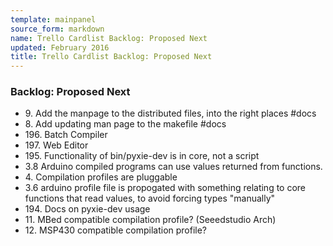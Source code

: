 ```yaml
---
template: mainpanel
source_form: markdown
name: Trello Cardlist Backlog: Proposed Next
updated: February 2016
title: Trello Cardlist Backlog: Proposed Next
---
```

### Backlog: Proposed Next

* 9\. Add the manpage to the distributed files, into the right places #docs
* 8\. Add updating man page to the makefile #docs
* 196\. Batch Compiler
* 197\. Web Editor
* 195\. Functionality of bin/pyxie-dev is in core, not a script
* 3\.8 Arduino compiled programs can use values returned from functions.
* 4\. Compilation profiles are pluggable
* 3\.6 arduino profile file is propogated with something relating to core functions that read values, to avoid forcing types "manually"
* 194\. Docs on pyxie-dev usage
* 11\. MBed compatible compilation profile? (Seeedstudio Arch)
* 12\. MSP430 compatible compilation profile?
